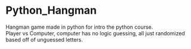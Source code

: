 ﻿# Python_Hangman  
Hangman game made in python for intro the python course.  
Player vs Computer, computer has no logic guessing, all just randomized based off of unguessed letters.  
